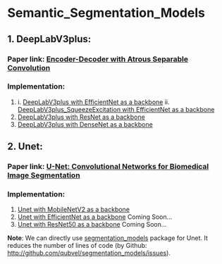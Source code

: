 # Semantic_Segmentation_Models


## 1.  DeepLabV3plus: 

### Paper link: [Encoder-Decoder with Atrous Separable Convolution](https://arxiv.org/pdf/1802.02611.pdf)

### Implementation:
1.  
    i.  [DeepLabV3plus with EfficientNet as a backbone](https://github.com/tshr-d-dragon/Semantic_Segmentation_Models/blob/main/DeepLabV3plus_EfficientNet.py)
    ii. [DeepLabV3plus_SqueezeExcitation with EfficientNet as a backbone](https://github.com/tshr-d-dragon/Semantic_Segmentation_Models/blob/main/DeepLabV3plus_EfficientNet.py)
3.  [DeepLabV3plus with ResNet as a backbone](https://github.com/tshr-d-dragon/Semantic_Segmentation_Models/blob/main/DeepLabV3plus_ResNet.py)
4.  [DeepLabV3plus with DenseNet as a backbone](https://github.com/tshr-d-dragon/Semantic_Segmentation_Models/blob/main/DeepLabV3plus_DenseNet.py)


## 2.  Unet:

### Paper link: [U-Net: Convolutional Networks for Biomedical Image Segmentation](https://arxiv.org/pdf/1505.04597.pdf)

### Implementation:
1.  [Unet with MobileNetV2 as a backbone](https://github.com/tshr-d-dragon/Semantic_Segmentation_Models/blob/main/Unet_MobileNetV2.py)
2.  [Unet with EfficientNet as a backbone]() Coming Soon...
3.  [Unet with ResNet50 as a backbone]() Coming Soon...

**Note**: We can directly use [segmentation_models](https://segmentation-models.readthedocs.io/en/latest/) package for Unet. It reduces the number of lines of code (by Github: http://github.com/qubvel/segmentation_models/issues).

